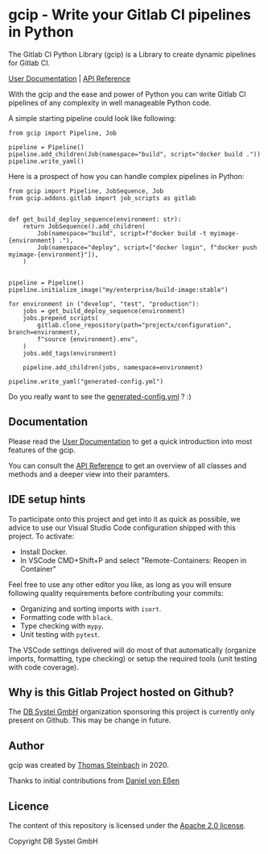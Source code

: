 # gcip - Write your Gitlab CI pipelines in Python

The Gitlab CI Python Library (gcip) is a Library to create dynamic pipelines for Gitlab CI.

[User Documentation](https://dbsystel.github.io/gitlab-ci-python-library/user/index.html) | [API Reference](https://dbsystel.github.io/gitlab-ci-python-library/api/gcip/index.html)

With the gcip and the ease and power of Python you can write Gitlab CI pipelines
of any complexity in well manageable Python code.

A simple starting pipeline could look like following:

```
from gcip import Pipeline, Job

pipeline = Pipeline()
pipeline.add_children(Job(namespace="build", script="docker build ."))
pipeline.write_yaml()
```

Here is a prospect of how you can handle complex pipelines in Python:

```
from gcip import Pipeline, JobSequence, Job
from gcip.addons.gitlab import job_scripts as gitlab


def get_build_deploy_sequence(environment: str):
    return JobSequence().add_children(
        Job(namespace="build", script=f"docker build -t myimage-{environment} ."),
        Job(namespace="deploy", script=["docker login", f"docker push myimage-{environment}"]),
    )


pipeline = Pipeline()
pipeline.initialize_image("my/enterprise/build-image:stable")

for environment in ("develop", "test", "production"):
    jobs = get_build_deploy_sequence(environment)
    jobs.prepend_scripts(
        gitlab.clone_repository(path="projectx/configuration", branch=environment),
        f"source {environment}.env",
    )
    jobs.add_tags(environment)

    pipeline.add_children(jobs, namespace=environment)

pipeline.write_yaml("generated-config.yml")
```

Do you really want to see the [generated-config.yml](docs/user/generated-config.yml) ? :)

## Documentation

Please read the [User Documentation](https://dbsystel.github.io/gitlab-ci-python-library/user/index.html) to get a quick introduction into most
features of the gcip.

You can consult the [API Reference](https://dbsystel.github.io/gitlab-ci-python-library/api/gcip/index.html) to get an overview of all classes and methods
and a deeper view into their paramters.

## IDE setup hints

To participate onto this project and get into it as quick as possible, we advice to use our Visual Studio Code configuration shipped with this project. To activate:

* Install Docker.
* In VSCode CMD+Shift+P and select "Remote-Containers: Reopen in Container"

Feel free to use any other editor you like, as long as you will ensure following quality requirements before contributing your commits:

* Organizing and sorting imports with `isort`.
* Formatting code with `black`.
* Type checking with `mypy`.
* Unit testing with `pytest`.

The VSCode settings delivered will do most of that automatically (organize imports, formatting, type checking) or setup the required tools (unit testing with code coverage).

## Why is this Gitlab Project hosted on Github?

The [DB Systel GmbH](https://github.com/dbsystel) organization sponsoring this project is currently only present on Github.
This may be change in future.


## Author

gcip was created by [Thomas Steinbach](mailto:thomas.t.steinbach@deutschebahn.com) in 2020.

Thanks to initial contributions from [Daniel von Eßen](mailto:daniel.von-essen@deutschebahn.com)

## Licence

The content of this repository is licensed under the [Apache 2.0 license](http://www.apache.org/licenses/LICENSE-2.0).

Copyright DB Systel GmbH
